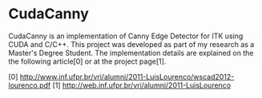 CudaCanny
=========

CudaCanny is an implementation of Canny Edge Detector for ITK using CUDA and
C/C++. This project was developed as part of my research as a Master's Degree
Student. The implementation details are explained on the the following
article[0] or at the project page[1].

[0] http://www.inf.ufpr.br/vri/alumni/2011-LuisLourenco/wscad2012-lourenco.pdf
[1] http://web.inf.ufpr.br/vri/alumni/2011-LuisLourenco

